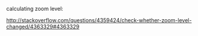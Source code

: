calculating zoom level:

http://stackoverflow.com/questions/4359424/check-whether-zoom-level-changed/4363329#4363329